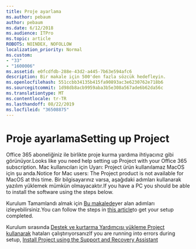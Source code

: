 ```yaml
---
title: Proje ayarlama
ms.author: pebaum
author: pebaum
ms.date: 6/12/2018
ms.audience: ITPro
ms.topic: article
ROBOTS: NOINDEX, NOFOLLOW
localization_priority: Normal
ms.custom:
- "33"
- "1600006"
ms.assetid: e0fcdfdb-288e-43d2-a445-7b63e594afc6
description: Bir makale için 500'den fazla sözcük hedefleyin.
ms.openlocfilehash: 551ccbb34135b415fa90893ac3e6230762e718b6
ms.sourcegitcommit: 1d98db8acb9959aba3b5e308a567ade6b62da56c
ms.translationtype: MT
ms.contentlocale: tr-TR
ms.lasthandoff: 08/22/2019
ms.locfileid: "36508875"
---
```

# <a name="setting-up-project"></a><span data-ttu-id="2cee2-103">Proje ayarlama</span><span class="sxs-lookup"><span data-stu-id="2cee2-103">Setting up Project</span></span>

<span data-ttu-id="2cee2-104">Office 365 aboneliğiniz ile birlikte proje kurma yardıma ihtiyacınız gibi görünüyor.</span><span class="sxs-lookup"><span data-stu-id="2cee2-104">Looks like you need help setting up Project with your Office 365 subscription.</span></span>
<span data-ttu-id="2cee2-105">Mac kullanıcıları için Uyarı: Project ürün kullanılamaz MacOS için şu anda.</span><span class="sxs-lookup"><span data-stu-id="2cee2-105">Notice for Mac users: The Project product is not available for MacOS at this time.</span></span> <span data-ttu-id="2cee2-106">Bir bilgisayarınız varsa, aşağıdaki adımları kullanarak yazılım yüklemek mümkün olmayacaktır.</span><span class="sxs-lookup"><span data-stu-id="2cee2-106">If you have a PC you should be able to install the software using the steps below.</span></span>
  
<span data-ttu-id="2cee2-107">Kurulum Tamamlandı almak için [Bu makalede](https://support.office.com/article/7059249b-d9fe-4d61-ab96-5c5bf435f281.aspx)yer alan adımları izleyebilirsiniz.</span><span class="sxs-lookup"><span data-stu-id="2cee2-107">You can follow the steps in [this article](https://support.office.com/article/7059249b-d9fe-4d61-ab96-5c5bf435f281.aspx)to get your setup completed.</span></span>
  
<span data-ttu-id="2cee2-108">Kurulum sırasında [Destek ve kurtarma Yardımcısı yükleme Project kullanarak](https://aka.ms/SaRA-ProjectSetupScenario) hataları çalıştırıyorsanız</span><span class="sxs-lookup"><span data-stu-id="2cee2-108">If you are running into errors during setup, [Install Project using the Support and Recovery Assistant](https://aka.ms/SaRA-ProjectSetupScenario)</span></span>

